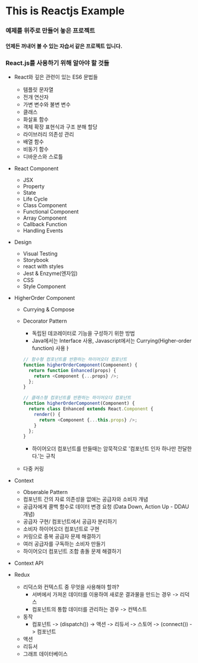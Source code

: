 # This is Reactjs Example

### 예제를 위주로 만들어 놓은 프로젝트

#### 언제든 꺼내어 볼 수 있는 자습서 같은 프로젝트 입니다.

### React.js를 사용하기 위해 알아야 할 것들

- React와 깊은 관련이 있는 ES6 문법들
  - 템플릿 문자열
  - 전개 연산자
  - 가변 변수와 불변 변수
  - 클래스
  - 화살표 함수
  - 객체 확장 표현식과 구조 분해 할당
  - 라이브러리 의존성 관리
  - 배열 함수
  - 비동기 함수
  - 디바운스와 스로틀
- React Component
  - JSX
  - Property
  - State
  - Life Cycle
  - Class Component
  - Functional Component
  - Array Component
  - Callback Function
  - Handling Events
- Design
  - Visual Testing
  - Storybook
  - react with styles
  - Jest & Enzyme(엔자임)
  - CSS
  - Style Component
- HigherOrder Component

  - Currying & Compose
  - Decorator Pattern

    - 독립된 데코레이터로 기능을 구성하기 위한 방법
    - Java에서는 Interface 사용, Javascript에서는 Currying(Higher-order function) 사용ㅏ

    ```javascript
    // 함수형 컴포넌트를 반환하는 하이어오더 컴포넌트
    function higherOrderComponent(Compoenent) {
      return function Enhanced(props) {
        return <Component {...props} />;
      };
    }

    // 클래스형 컴포넌트를 반환하는 하이어오더 컴포넌트
    function higherOrderComponent(Component) {
      return class Enhanced extends React.Component {
        render() {
          return <Component {...this.props} />;
        }
      };
    }
    ```

    - 하이어오더 컴포넌트를 만들때는 암묵적으로 '컴포넌트 인자 하나만 전달한다.'는 규칙

  - 다중 커링

- Context

  - Obserable Pattern
  - 컴포넌트 간의 자료 의존성을 없애는 공급자와 소비자 개념
  - 공급자에게 콜백 함수로 데이터 변경 요청 (Data Down, Action Up - DDAU 개념)
  - 공급자 구현/ 컴포넌트에서 공급자 분리하기
  - 소비자 하이어오더 컴포넌트로 구현
  - 커링으로 중복 공급자 문제 해결하기
  - 여러 공급자를 구독하는 소비자 만들기
  - 하이어오더 컴포넌트 조합 충돌 문제 해결하기

- Context API

- Redux
  - 리덕스와 컨텍스트 중 무엇을 사용해야 할까?
    - 서버에서 가져온 데이터를 이용하여 새로운 결과물을 만드는 경우 -> 리덕스
    - 컴포넌트의 통합 데이터를 관리하는 경우 -> 컨텍스트
  - 동작
    - 컴포넌트 -> (dispatch()) -> 액션 -> 리듀서 -> 스토어 -> (connect()) -> 컴포넌트
  - 액션
  - 리듀서
  - 그래프 데이터베이스
